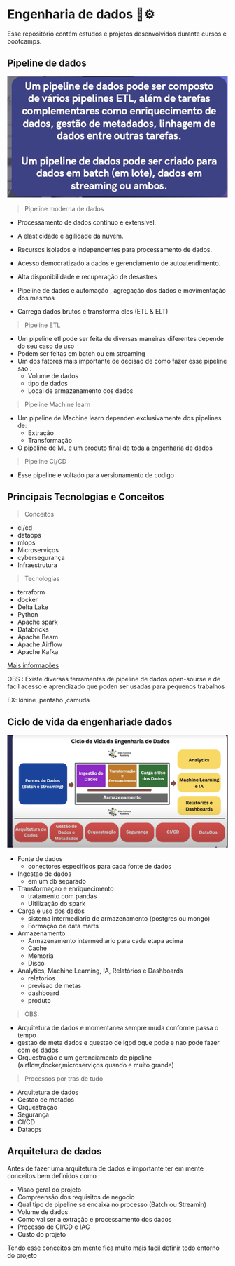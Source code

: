 # Engenharia de dados 🤖⚙️

Esse repositório contém estudos e projetos desenvolvidos durante cursos e bootcamps.

## Pipeline de dados

![Alt text](images/Pipeline%20de%20dados.png)

> Pipeline moderna de dados

- Processamento de dados contínuo e extensível.
- A elasticidade e agilidade da nuvem.
- Recursos isolados e independentes para processamento de dados.
- Acesso democratizado a dados e gerenciamento de autoatendimento.
- Alta disponibilidade e recuperação de desastres

- Pipeline de dados e automação , agregação dos dados e movimentação dos mesmos
- Carrega dados brutos e transforma eles (ETL & ELT)

> Pipeline ETL

- Um pipeline etl pode ser feita de diversas maneiras diferentes depende do seu caso de uso
- Podem ser feitas em batch ou em streaming
- Um dos fatores mais importante de decisao de como fazer esse pipeline sao :
  - Volume de dados
  - tipo de dados
  - Local de armazenamento dos dados

> Pipeline Machine learn

- Um pipeline de Machine learn dependen exclusivamente dos pipelines de:
  - Extração
  - Transformação
- O pipeline de ML e um produto final de toda a engenharia de dados

> Pipeline CI/CD

- Esse pipeline e voltado para versionamento de codigo

## Principais Tecnologias e Conceitos

> Conceitos

- ci/cd
- dataops
- mlops
- Microserviços
- cybersegurança
- Infraestrutura

> Tecnologias

- terraform
- docker
- Delta Lake
- Python
- Apache spark
- Databricks
- Apache Beam
- Apache Airflow
- Apache Kafka

[Mais informações](Data\Src\17-BibliografiaCap02.pdf)

OBS : Existe diversas ferramentas de pipeline de dados open-sourse e de facil acesso e aprendizado que poden ser usadas para pequenos trabalhos

EX: kinine ,pentaho ,camuda

## Ciclo de vida da engenhariade dados

![Alt text](images/Ciclo%20de%20vida.png)

- Fonte de dados
  - conectores especificos para cada fonte de dados
- Ingestao de dados
  - em um db separado
- Transformaçao e enriquecimento
  - tratamento com pandas
  - Ultilização do spark
- Carga e uso dos dados
  - sistema intermediario de armazenamento (postgres ou mongo)
  - Formação de data marts
- Armazenamento
  - Armazenamento intermediario para cada etapa acima
  - Cache
  - Memoria
  - Disco
- Analytics, Machine Learning, IA, Relatórios e Dashboards
  - relatorios
  - previsao de metas
  - dashboard
  - produto

> OBS:

- Arquitetura de dados e momentanea sempre muda conforme passa o tempo
- gestao de meta dados e questao de lgpd oque pode e nao pode fazer com os dados
- Orquestração e um gerenciamento de pipeline (airflow,docker,microserviços quando e muito grande)

> Processos por tras de tudo

- Arquitetura de dados
- Gestao de metados
- Orquestração
- Segurança
- CI/CD
- Dataops

## Arquitetura de dados

Antes de fazer uma arquitetura de dados e importante ter em mente conceitos bem definidos como :

- Visao geral do projeto
- Compreensão dos requisitos de negocio
- Qual tipo de pipeline se encaixa no processo (Batch ou Streamin)
- Volume de dados
- Como vai ser a extração e processamento dos dados
- Processo de CI/CD e IAC
- Custo do projeto

Tendo esse conceitos em mente fica muito mais facil definir todo entorno do projeto


